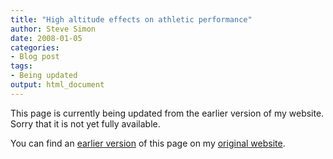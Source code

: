 ```yaml
---
title: "High altitude effects on athletic performance"
author: Steve Simon
date: 2008-01-05
categories:
- Blog post
tags:
- Being updated
output: html_document
---
```


This page is currently being updated from the earlier version of my website. Sorry that it is not yet fully available.

<!---More--->


You can find an [earlier version][sim1] of this page on my [original website][sim2].

[sim1]: http://www.pmean.com/08/HighAltitude.html
[sim2]: http://www.pmean.com/original_site.html
